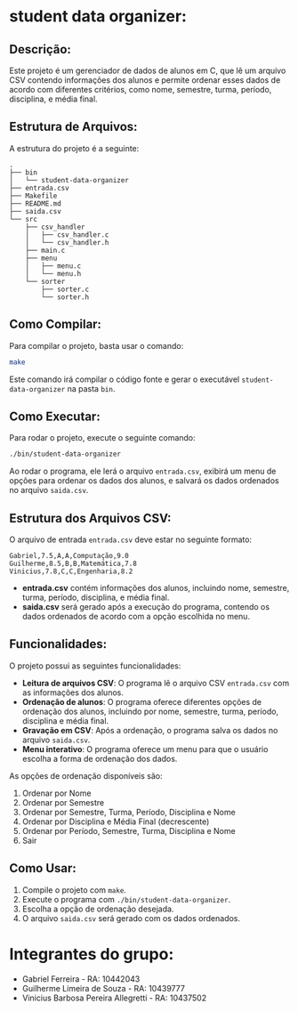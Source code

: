
# student data organizer:

## Descrição:
Este projeto é um gerenciador de dados de alunos em C, que lê um arquivo CSV contendo informações dos alunos e permite ordenar esses dados de acordo com diferentes critérios, como nome, semestre, turma, período, disciplina, e média final.

## Estrutura de Arquivos:
A estrutura do projeto é a seguinte:

```
.
├── bin
│   └── student-data-organizer
├── entrada.csv
├── Makefile
├── README.md
├── saida.csv
└── src
    ├── csv_handler
    │   ├── csv_handler.c
    │   └── csv_handler.h
    ├── main.c
    ├── menu
    │   ├── menu.c
    │   └── menu.h
    └── sorter
        ├── sorter.c
        └── sorter.h
```

## Como Compilar:
Para compilar o projeto, basta usar o comando:

```sh
make
```

Este comando irá compilar o código fonte e gerar o executável `student-data-organizer` na pasta `bin`.

## Como Executar:
Para rodar o projeto, execute o seguinte comando:

```sh
./bin/student-data-organizer
```

Ao rodar o programa, ele lerá o arquivo `entrada.csv`, exibirá um menu de opções para ordenar os dados dos alunos, e salvará os dados ordenados no arquivo `saida.csv`.

## Estrutura dos Arquivos CSV:

O arquivo de entrada `entrada.csv` deve estar no seguinte formato:

```
Gabriel,7.5,A,A,Computação,9.0
Guilherme,8.5,B,B,Matemática,7.8
Vinicius,7.8,C,C,Engenharia,8.2
```

- **entrada.csv** contém informações dos alunos, incluindo nome, semestre, turma, período, disciplina, e média final.
- **saida.csv** será gerado após a execução do programa, contendo os dados ordenados de acordo com a opção escolhida no menu.

## Funcionalidades:
O projeto possui as seguintes funcionalidades:

- **Leitura de arquivos CSV**: O programa lê o arquivo CSV `entrada.csv` com as informações dos alunos.
- **Ordenação de alunos**: O programa oferece diferentes opções de ordenação dos alunos, incluindo por nome, semestre, turma, período, disciplina e média final.
- **Gravação em CSV**: Após a ordenação, o programa salva os dados no arquivo `saida.csv`.
- **Menu interativo**: O programa oferece um menu para que o usuário escolha a forma de ordenação dos dados.

As opções de ordenação disponíveis são:
1. Ordenar por Nome
2. Ordenar por Semestre
3. Ordenar por Semestre, Turma, Período, Disciplina e Nome
4. Ordenar por Disciplina e Média Final (decrescente)
5. Ordenar por Período, Semestre, Turma, Disciplina e Nome
6. Sair

## Como Usar:
1. Compile o projeto com `make`.
2. Execute o programa com `./bin/student-data-organizer`.
3. Escolha a opção de ordenação desejada.
4. O arquivo `saida.csv` será gerado com os dados ordenados.

# Integrantes do grupo:
- Gabriel Ferreira - RA: 10442043
- Guilherme Limeira de Souza - RA: 10439777
- Vinicius Barbosa Pereira Allegretti - RA: 10437502
